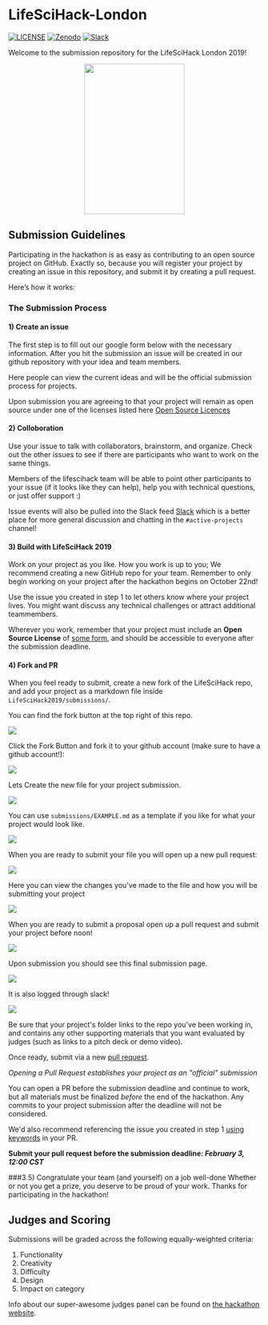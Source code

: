 # LifeSciHack-London

[![LICENSE](https://img.shields.io/badge/license-new%20BSD-blue.svg)](https://github.com/Sulstice/LifeSciHack-London/blob/master/LICENSE)
[![Zenodo](https://zenodo.org/badge/170644606.svg)](https://zenodo.org/badge/latestdoi/170644606)
[![Slack](https://img.shields.io/badge/slack-red.svg)](https://lifescihack2019.slack.com)

Welcome to the submission repository for the LifeSciHack London 2019!
<p align="center">
  <img width="200" height="300" src="imgs/LifeSciHack_Banners_Page_04.png">
</p>


## Submission Guidelines

Participating in the hackathon is as easy as contributing to an open source project on GitHub. Exactly so, because you will register your project by creating an issue in this repository, and submit it by creating a pull request.

Here’s how it works:

### The Submission Process

#### 1) Create an issue

The first step is to fill out our google form below with the necessary information. After you hit the submission an issue will be created in our github repository with your idea and team members. 

Here people can view the current ideas and will be the official submission process for projects. 

Upon submission you are agreeing to that your project will remain as open source under one of the licenses listed here [Open Source Licences](https://opensource.org/licenses)

#### 2) Colloboration

Use your issue to talk with collaborators, brainstorm, and organize. Check out the other issues to see if there are participants who want to work on the same things.

Members of the lifescihack team will be able to point other participants to your issue (if it looks like they can help), help you with technical questions, or just offer support :)

Issue events will also be pulled into the Slack feed [Slack](lifescihack2019.slack.com) which is a better place for more general discussion and chatting in the `#active-projects` channel! 


#### 3) Build with LifeSciHack 2019

Work on your project as you like. How you work is up to you; We recommend creating a new GitHub repo for your team. Remember to only begin working on your project after the hackathon begins on October 22nd!

Use the issue you created in step 1 to let others know where your project lives. You might want discuss any technical challenges or attract additional teammembers.

Wherever you work, remember that your project must include an **Open Source License** of [some form](https://opensource.org/licenses), and should be accessible to everyone after the submission deadline.


#### 4) Fork and PR
When you feel ready to submit, create a new fork of the LifeSciHack repo, and add your project as a markdown file inside `LifeSciHack2019/submissions/`.

You can find the fork button at the top right of this repo. 

![](./imgs/instruction_4.png)

Click the Fork Button and fork it to your github account (make sure to have a github account!):

![](./imgs/instruction_5.png)

Lets Create the new file for your project submission. 

![](./imgs/instruction_9.png)

You can use `submissions/EXAMPLE.md` as a template if you like for what your project would look like. 

![](./imgs/instruction_10.png)

When you are ready to submit your file you will open up a new pull request:

![](./imgs/instruction_11.png)

Here you can view the changes you've made to the file and how you will be submitting your project

![](./imgs/instruction_12.png)

When you are ready to submit a proposal open up a pull request and submit your project before noon!

![](./imgs/instruction_13.png)

Upon submission you should see this final submission page.

![](./imgs/instruction_14.png)

It is also logged through slack!

![](./imgs/instruction_15.png)


Be sure that your project's folder links to the repo you've been working in, and contains any other supporting materials that you want evaluated by judges (such as links to a pitch deck or demo video).

Once ready, submit via a new [pull request](https://github.com/LifeSciHack/LifeSciHack2019/pulls).

*Opening a Pull Request establishes your project as an "official" submission*

You can open a PR before the submission deadline and continue to work, but all materials must be finalized *before* the end of the hackathon. Any commits to your project submission after the deadline will not be considered.

We'd also recommend referencing the issue you created in step 1 [using keywords](https://help.github.com/articles/closing-issues-using-keywords/) in your PR.

**Submit your pull request before the submission deadline: _February 3, 12:00 CST_**

###3 5) Congratulate your team (and yourself) on a job well-done
Whether or not you get a prize, you deserve to be proud of your work. Thanks for participating in the hackathon!


## Judges and Scoring

Submissions will be graded across the following equally-weighted criteria:

1. Functionality
2. Creativity
3. Difficulty
4. Design
5. Impact on category 

Info about our super-awesome judges panel can be found on [the hackathon website](lifescihack.com/london.html).
